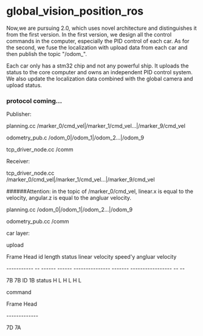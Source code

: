 # global_vision_position_ros
Now,we are pursuing 2.0, which uses novel architecture and distinguishes it from the first version. In the first version, we design all the control commands in the computer, especially the PID control of each car. As for the second, we fuse the localization with upload data from each car and then publish the topic "/odom_". 

Each car only has a stm32 chip and not any powerful ship. It uploads the status to the core computer and owns an independent PID control system. We also update the localization data combined with the global camera and upload status.

### protocol coming...
Publisher: 

planning.cc /marker_0/cmd\_vel|/marker\_1/cmd\_vel...|/marker\_9/cmd\_vel

odometry\_pub.c  /odom\_0|/odom\_1|/odom\_2...|/odom\_9

tcp\_driver\_node.cc /comm

Receiver:

tcp\_driver\_node.cc /marker\_0/cmd\_vel|/marker\_1/cmd\_vel...|/marker\_9/cmd\_vel

######Attention: in the topic of /marker\_0/cmd\_vel, linear.x is equal to the velocity, angular.z is equal to the angluar velocity.

planning.cc  /odom\_0|/odom\_1|/odom\_2...|/odom\_9

odometry\_pub.cc /comm

car layer:

upload

Frame Head id length status linear velocity speed'y angluar velocity

\----------- -- ------ ------ --------------- ------- ----------------- -- --

7B   7B    ID   1B   status     H      L      H   L      H      L

command

Frame Head

\-------------

7D    7A
